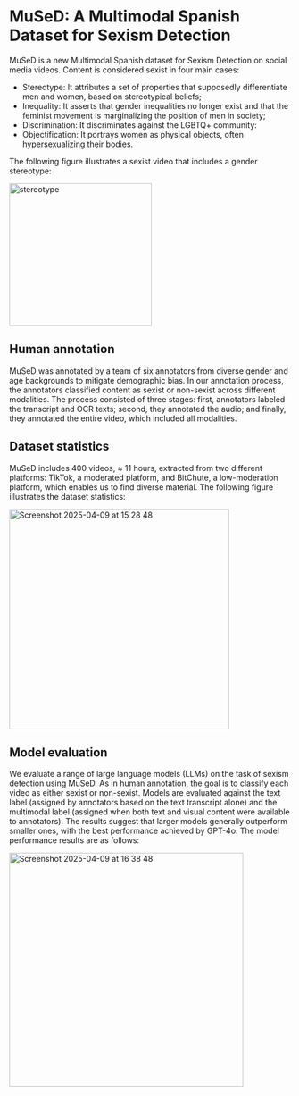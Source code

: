 # MuSeD: A Multimodal Spanish Dataset for Sexism Detection

MuSeD is a new Multimodal Spanish dataset for Sexism Detection on social media videos. Content is considered sexist in four main cases:
* Stereotype: It attributes a set of properties that supposedly differentiate men and women, based on stereotypical beliefs;
* Inequality: It asserts that gender inequalities no longer exist and that the feminist movement is marginalizing the position of men in society;
* Discrimination: It discriminates against the LGBTQ+ community:
* Objectification: It portrays women as physical objects, often hypersexualizing their bodies. 

The following figure illustrates a sexist video that includes a gender stereotype:

<img width="255" alt="stereotype" src="https://github.com/user-attachments/assets/289dbe15-ea76-470e-a331-5309eb1c6b6c" />


## Human annotation
MuSeD was annotated by a team of six annotators from diverse gender and age backgrounds to mitigate demographic bias. In our annotation process, the annotators classified content as sexist or non-sexist across different modalities. The process consisted of three stages: first, annotators labeled the transcript and OCR texts; second, they annotated the audio; and finally, they annotated the entire video, which included all modalities.

## Dataset statistics 
MuSeD includes 400 videos, ≈ 11 hours, extracted from two different platforms: TikTok, a moderated platform, and BitChute, a low-moderation platform, which enables us to find diverse material. The following figure illustrates the dataset statistics:

<img width="394" alt="Screenshot 2025-04-09 at 15 28 48" src="https://github.com/user-attachments/assets/49cb9f40-a411-47eb-b900-3b31e26645df" />


## Model evaluation 
We evaluate a range of large language models (LLMs) on the task of sexism detection using MuSeD. As in human annotation, the goal is to classify each video as either sexist or non-sexist. Models are evaluated against the text label (assigned by annotators based on the text transcript alone) and the multimodal label (assigned when both text and visual content were available to annotators). The results suggest that larger models generally outperform smaller ones, with the best performance achieved by GPT-4o. The model performance results are as follows:

<img width="419" alt="Screenshot 2025-04-09 at 16 38 48" src="https://github.com/user-attachments/assets/8a1b322f-4857-4a83-879e-0bb8158670da" />


